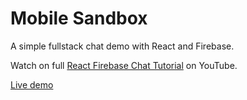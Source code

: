 # Mobile Sandbox

A simple fullstack chat demo with React and Firebase.

Watch on full [React Firebase Chat Tutorial](https://youtu.be/zQyrwxMPm88) on YouTube.

[Live demo](https://fireship-demos.web.app/)
